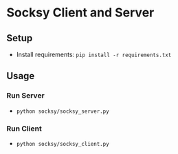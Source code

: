 # Socksy Client and Server


## Setup

- Install requirements: `pip install -r requirements.txt`

## Usage
### Run Server

- `python socksy/socksy_server.py`

### Run Client

- `python socksy/socksy_client.py`
